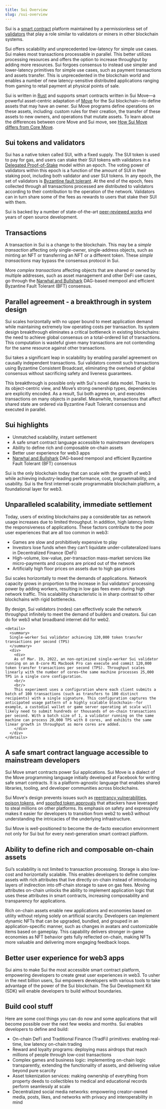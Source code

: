 ```yaml
---
title: Sui Overview
slug: /sui-overview
---
```


Sui is a [smart contract](../../reference/sui-framework/sui-glossary.md#smart-contract) platform maintained by a permissionless set of [validators](../../reference/sui-framework/sui-glossary.md#validator) that play a role similar to validators or miners in other blockchain systems.

Sui offers scalability and unprecedented low-latency for simple use cases. Sui makes most transactions processable in parallel. This better utilizes processing resources and offers the option to increase throughput by adding more resources. Sui forgoes consensus to instead use simpler and lower-latency primitives for simple use cases, such as payment transactions and assets transfer. This is unprecedented in the blockchain world and enables a number of new latency-sensitive distributed applications ranging from gaming to retail payment at physical points of sale.

Sui is written in [Rust](https://www.rust-lang.org) and supports smart contracts written in Sui Move&mdash;a powerful asset-centric adaptation of [Move](<https://golden.com/wiki/Move_(programming_language)-MNA4DZ6>) for the Sui blockchain&mdash;to define assets that may have an owner. Sui Move programs define operations on these assets, including: custom rules for their creation, the transfer of these assets to new owners, and operations that mutate assets. To learn about the differences between core Move and Sui move, see [How Sui Move differs from Core Move](../sui-overview/how-sui-move-differs.md).

## Sui tokens and validators

Sui has a native token called SUI, with a fixed supply. The SUI token is used to pay for gas, and users can stake their SUI tokens with validators in a [Delegated Proof-of-Stake](https://learn.bybit.com/blockchain/delegated-proof-of-stake-dpos/) model within an epoch. The voting power of validators within this epoch is a function of the amount of SUI in their staking pool, including both validator and user SUI tokens. In any epoch, the set of validators is [Byzantine fault tolerant](https://pmg.csail.mit.edu/papers/osdi99.pdf). At the end of the epoch, fees collected through all transactions processed are distributed to validators according to their contribution to the operation of the network. Validators can in turn share some of the fees as rewards to users that stake their SUI with them.

Sui is backed by a number of state-of-the-art [peer-reviewed works](../../reference/sui-framework//research-papers.md) and years of open source development.

## Transactions

A transaction in Sui is a change to the blockchain. This may be a _simple transaction_ affecting only single-owner, single-address objects, such as minting an NFT or transferring an NFT or a different token. These _simple transactions_ may bypass the consensus protocol in Sui.

More _complex transactions_ affecting objects that are shared or owned by multiple addresses, such as asset management and other DeFi use cases, go through the [Narwhal and Bullshark](https://github.com/MystenLabs/narwhal) DAG-based mempool and efficient Byzantine Fault Tolerant (BFT) consensus.

## Parallel agreement - a breakthrough in system design

Sui scales horizontally with no upper bound to meet application demand while maintaining extremely low operating costs per transaction. Its system design breakthrough eliminates a critical bottleneck in existing blockchains: the need to achieve global consensus on a total-ordered list of transactions. This computation is wasteful given many transactions are not contending for the same resource against other transactions.

Sui takes a significant leap in scalability by enabling parallel agreement on causally independent transactions. Sui validators commit such transactions using Byzantine Consistent Broadcast, eliminating the overhead of global consensus without sacrificing safety and liveness guarantees.

This breakthrough is possible only with Sui's novel data model. Thanks to its object-centric view, and Move’s strong ownership types, dependencies are explicitly encoded. As a result, Sui both agrees on, and executes transactions on many objects in parallel. Meanwhile, transactions that affect shared state are ordered via Byzantine Fault Tolerant consensus and executed in parallel.

## Sui highlights

- Unmatched scalability, instant settlement
- A safe smart contract language accessible to mainstream developers
- Ability to define rich and composable on-chain assets
- Better user experience for web3 apps
- [Narwhal and Bullshark](../../learn/core-concepts/consensus-engine.md) DAG-based mempool and efficient Byzantine Fault Tolerant (BFT) consensus

Sui is the only blockchain today that can scale with the growth of web3 while achieving industry-leading performance, cost, programmability, and usability. Sui is the first internet-scale programmable blockchain platform, a foundational layer for web3.

## Unparalleled scalability, immediate settlement

Today, users of existing blockchains pay a considerable tax as network usage increases due to limited throughput. In addition, high latency limits the responsiveness of applications. These factors contribute to the poor user experiences that are all too common in web3:

- Games are slow and prohibitively expensive to play
- Investors lose funds when they can’t liquidate under-collateralized loans in Decentralized Finance (DeFi)
- High-volume, low-value, per-transaction mass-market services like micro-payments and coupons are priced out of the network
- Artificially high floor prices on assets due to high gas prices

Sui scales horizontally to meet the demands of applications. Network capacity grows in proportion to the increase in Sui validators' processing power by adding workers, resulting in low gas fees even during high network traffic. This scalability characteristic is in sharp contrast to other blockchains with rigid bottlenecks.

By design, Sui validators (nodes) can effectively scale the network throughput infinitely to meet the demand of builders and creators. Sui can do for web3 what broadband internet did for web2.

```mdx-code-block
<details>
  <summary>
  Single-worker Sui validator achieving 120,000 token transfer transactions per second (TPS)
  </summary>
  <div>
    <div>
    As of Mar. 19, 2022, an non-optimized single-worker Sui validator running on an 8-core M1 Macbook Pro can execute and commit 120,000 token transfer transactions per second (TPS). Throughput scales linearly with the number of cores–the same machine processes 25,000 TPS in a single core configuration.
    <br/>
    <br/>
    This experiment uses a configuration where each client submits a batch of 100 transactions (such as transfers to 100 distinct recipients) with a single signature. This configuration captures the anticipated usage pattern of a highly scalable blockchain--for example, a custodial wallet or game server operating at scale will likely need to submit hundreds or thousands of on-chain transactions per second. With a batch size of 1, a validator running on the same machine can process 20,000 TPS with 8 cores, and exhibits the same linear growth in throughput as more cores are added.
    </div>
  </div>
</details>
```

## A safe smart contract language accessible to mainstream developers

Sui Move smart contracts power Sui applications. Sui Move is a dialect of the Move programming language initially developed at Facebook for writing safe smart contracts. It is a platform-agnostic language that enables shared libraries, tooling, and developer communities across blockchains.

Sui Move's design prevents issues such as [reentrancy vulnerabilities](<https://en.wikipedia.org/wiki/Reentrancy_(computing)>), [poison tokens](https://www.theblock.co/post/112339/creative-attacker-steals-76000-in-rune-by-giving-out-free-tokens), and [spoofed token approvals](https://www.theverge.com/2022/2/20/22943228/opensea-phishing-hack-smart-contract-bug-stolen-nft) that attackers have leveraged to steal millions on other platforms. Its emphasis on safety and expressivity makes it easier for developers to transition from web2 to web3 without understanding the intricacies of the underlying infrastructure.

Sui Move is well-positioned to become the de-facto execution environment not only for Sui but for every next-generation smart contract platform.

## Ability to define rich and composable on-chain assets

Sui’s scalability is not limited to transaction processing. Storage is also low-cost and horizontally scalable. This enables developers to define complex assets with rich attributes that live directly on-chain instead of introducing layers of indirection into off-chain storage to save on gas fees. Moving attributes on-chain unlocks the ability to implement application logic that uses these attributes in smart contracts, increasing composability and transparency for applications.

Rich on-chain assets enable new applications and economies based on utility without relying solely on artificial scarcity. Developers can implement dynamic NFTs that can be upgraded, bundled, and grouped in an application-specific manner, such as changes in avatars and customizable items based on gameplay. This capability delivers stronger in-game economies as NFT behavior gets fully reflected on-chain, making NFTs more valuable and delivering more engaging feedback loops.

## Better user experience for web3 apps

Sui aims to make Sui the most accessible smart contract platform, empowering developers to create great user experiences in web3. To usher in the next billion users, Sui empowers developers with various tools to take advantage of the power of the Sui blockchain. The Sui Development Kit (SDK) will enable developers to build without boundaries.

## Build cool stuff

Here are some cool things you can do now and some applications that will become possible over the next few weeks and months. Sui enables developers to define and build:

- On-chain DeFi and Traditional Finance (TradFi) primitives: enabling real-time, low latency on-chain trading
- Reward and loyalty programs: deploying mass airdrops that reach millions of people through low-cost transactions
- Complex games and business logic: implementing on-chain logic transparently, extending the functionality of assets, and delivering value beyond pure scarcity
- Asset tokenization services: making ownership of everything from property deeds to collectibles to medical and educational records perform seamlessly at scale
- Decentralized social media networks: empowering creator-owned media, posts, likes, and networks with privacy and interoperability in mind
